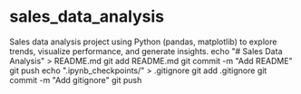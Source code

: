 # sales_data_analysis
Sales data analysis project using Python (pandas, matplotlib) to explore trends, visualize performance, and generate insights.
echo "# Sales Data Analysis" > README.md
git add README.md
git commit -m "Add README"
git push
echo ".ipynb_checkpoints/" > .gitignore
git add .gitignore
git commit -m "Add gitignore"
git push
